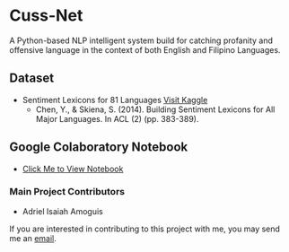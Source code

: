 # Cuss-Net
A Python-based NLP intelligent system build for catching profanity and offensive language in the context of both English and Filipino Languages.

## Dataset
- Sentiment Lexicons for 81 Languages [Visit Kaggle](https://www.kaggle.com/rtatman/sentiment-lexicons-for-81-languages)
    - Chen, Y., & Skiena, S. (2014). Building Sentiment Lexicons for All Major Languages. In ACL (2) (pp. 383-389).

## Google Colaboratory Notebook
- [Click Me to View Notebook](https://colab.research.google.com/drive/1sFUjtXBW-JdWDA8u46CIp2DMnoTXt3-H?usp=sharing)

### Main Project Contributors
- Adriel Isaiah Amoguis

If you are interested in contributing to this project with me, you may send me an <a href="mailto:adriel@adrielamoguis.com">email</a>.